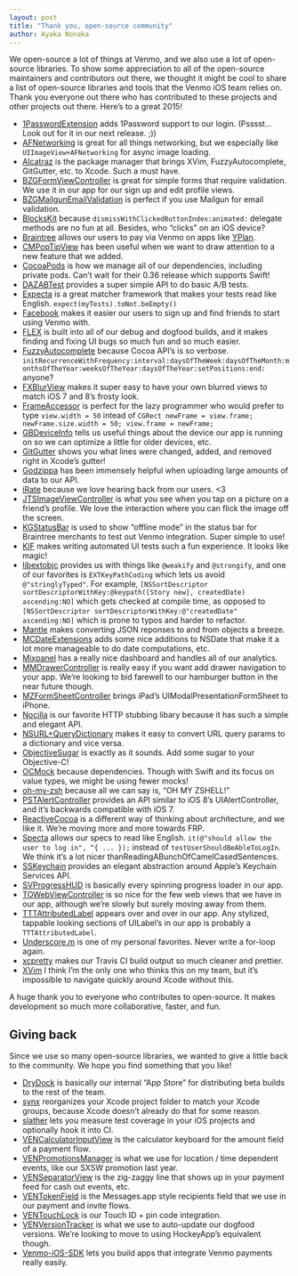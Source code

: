 ```yaml
---
layout: post
title: "Thank you, open-source community"
author: Ayaka Nonaka
---
```


We open-source a lot of things at Venmo, and we also use a lot of open-source libraries. To show some appreciation to all of the open-source maintainers and contributors out there, we thought it might be cool to share a list of open-source libraries and tools that the Venmo iOS team relies on. Thank you everyone out there who has contributed to these projects and other projects out there. Here’s to a great 2015!

* [1PasswordExtension](https://github.com/AgileBits/onepassword-app-extension) adds 1Password support to our login. (Psssst... Look out for it in our next release. ;))
* [AFNetworking](https://github.com/AFNetworking/AFNetworking) is great for all things networking, but we especially like `UIImageView+AFNetworking` for async image loading.
* [Alcatraz](https://github.com/supermarin/Alcatraz) is the package manager that brings XVim, FuzzyAutocomplete, GitGutter, etc. to Xcode. Such a must have.
* [BZGFormViewController](https://github.com/benzguo/BZGFormViewController) is great for simple forms that require validation. We use it in our app for our sign up and edit profile views.
* [BZGMailgunEmailValidation](https://github.com/benzguo/BZGMailgunEmailValidation) is perfect if you use Mailgun for email validation.
* [BlocksKit](https://github.com/zwaldowski/BlocksKit) because `dismissWithClickedButtonIndex:animated:` delegate methods are no fun at all. Besides, who “clicks” on an iOS device?
* [Braintree](https://github.com/braintree/braintree_ios) allows our users to pay via Venmo on apps like [YPlan](https://yplanapp.com/).
* [CMPopTipView](https://github.com/chrismiles/CMPopTipView) has been useful when we want to draw attention to a new feature that we added.
* [CocoaPods](https://github.com/cocoapods/cocoapods) is how we manage all of our dependencies, including private pods. Can’t wait for their 0.36 release which supports Swift!
* [DAZABTest](https://github.com/dasmer/DAZABTest) provides a super simple API to do basic A/B tests.
* [Expecta](https://github.com/specta/expecta) is a great matcher framework that makes your tests read like English. `expect(myTests).toNot.beEmpty()`
* [Facebook](https://github.com/facebook/facebook-ios-sdk) makes it easier our users to sign up and find friends to start using Venmo with.
* [FLEX](https://github.com/Flipboard/FLEX) is built into all of our debug and dogfood builds, and it makes finding and fixing UI bugs so much fun and so much easier.
* [FuzzyAutocomplete](https://github.com/FuzzyAutocomplete/FuzzyAutocompletePlugin) because Cocoa API’s is so verbose. `initRecurrenceWithFrequency:interval:daysOfTheWeek:daysOfTheMonth:monthsOfTheYear:weeksOfTheYear:daysOfTheYear:setPositions:end:` anyone?
* [FXBlurView](https://github.com/nicklockwood/FXBlurView) makes it super easy to have your own blurred views to match iOS 7 and 8’s frosty look.
* [FrameAccessor](https://github.com/AlexDenisov/FrameAccessor) is perfect for the lazy programmer who would prefer to type `view.width = 50` intead of `CGRect newFrame = view.frame; newFrame.size.width = 50; view.frame = newFrame;`
* [GBDeviceInfo](https://github.com/lmirosevic/GBDeviceInfo) tells us useful things about the device our app is running on so we can optimize a little for older devices, etc.
* [GitGutter](https://github.com/allewun/Xcode-GitGutter) shows you what lines were changed, added, and removed right in Xcode’s gutter!
* [Godzippa](https://github.com/mattt/Godzippa) has been immensely helpful when uploading large amounts of data to our API.
* [iRate](https://github.com/nicklockwood/iRate) because we love hearing back from our users. <3
* [JTSImageViewController](https://github.com/jaredsinclair/JTSImageViewController) is what you see when you tap on a picture on a friend’s profile. We love the interaction where you can flick the image off the screen.
* [KGStatusBar](https://github.com/kevingibbon/KGStatusBar) is used to show “offline mode” in the status bar for Braintree merchants to test out Venmo integration. Super simple to use!
* [KIF](https://github.com/kif-framework/KIF) makes writing automated UI tests such a fun experience. It looks like magic!
* [libextobjc](https://github.com/jspahrsummers/libextobjc) provides us with things like `@weakify` and `@strongify`, and one of our favorites is `EXTKeyPathCoding` which lets us avoid `@"stringlyTyped"`. For example, `[NSSortDescriptor sortDescriptorWithKey:@keypath([Story new], createdDate) ascending:NO]` which gets checked at compile time, as opposed to `[NSSortDescriptor sortDescriptorWithKey:@"createdDate" ascending:NO]` which is prone to typos and harder to refactor.
* [Mantle](https://github.com/Mantle/Mantle) makes converting JSON reponses to and from objects a breeze.
* [MCDateExtensions](https://github.com/mirego/MCDateExtensions) adds some nice additions to NSDate that make it a lot more manageable to do date computations, etc.
* [Mixpanel](https://github.com/mixpanel/mixpanel-iphone) has a really nice dashboard and handles all of our analytics.
* [MMDrawerController](https://github.com/mutualmobile/MMDrawerController) is really easy if you want add drawer navigation to your app. We’re looking to bid farewell to our hamburger button in the near future though.
* [MZFormSheetController](https://github.com/m1entus/MZFormSheetController) brings iPad’s UIModalPresentationFormSheet to iPhone.
* [Nocilla](https://github.com/luisobo/Nocilla) is our favorite HTTP stubbing libary because it has such a simple and elegant API.
* [NSURL+QueryDictionary](https://github.com/itsthejb/NSURL-QueryDictionary) makes it easy to convert URL query params to a dictionary and vice versa.
* [ObjectiveSugar](https://github.com/supermarin/objectivesugar) is exactly as it sounds. Add some sugar to your Objective-C!
* [OCMock](https://github.com/erikdoe/ocmock) because dependencies. Though with Swift and its focus on value types, we might be using fewer mocks!
* [oh-my-zsh](https://github.com/robbyrussell/oh-my-zsh) because all we can say is, “OH MY ZSHELL!”
* [PSTAlertController](https://github.com/steipete/PSTAlertController) provides an API similar to iOS 8’s UIAlertController, and it’s backwards compatible with iOS 7.
* [ReactiveCocoa](https://github.com/ReactiveCocoa/ReactiveCocoa) is a different way of thinking about architecture, and we like it. We’re moving more and more towards FRP.
* [Specta](https://github.com/specta/specta) allows our specs to read like English. `it(@"should allow the user to log in", ^{ ... });` instead of `testUserShouldBeAbleToLogIn`. We think it’s a lot nicer thanReadingABunchOfCamelCasedSentences.
* [SSKeychain](https://github.com/soffes/sskeychain) provides an elegant abstraction around Apple’s Keychain Services API.
* [SVProgressHUD](https://github.com/TransitApp/SVProgressHUD) is basically every spinning progress loader in our app.
* [TOWebViewController](https://github.com/TimOliver/TOWebViewController) is so nice for the few web views that we have in our app, although we’re slowly but surely moving away from them.
* [TTTAttributedLabel](https://github.com/TTTAttributedLabel/TTTAttributedLabel) appears over and over in our app. Any stylized, tappable looking sections of UILabel’s in our app is probably a `TTTAttributedLabel`.
* [Underscore.m](https://github.com/robb/Underscore.m) is one of my personal favorites. Never write a for-loop again.
* [xcpretty](https://github.com/supermarin/xcpretty) makes our Travis CI build output so much cleaner and prettier.
* [XVim](https://github.com/XVimProject/XVim) I think I’m the only one who thinks this on my team, but it’s impossible to navigate quickly around Xcode without this.

A huge thank you to everyone who contributes to open-source. It makes development so much more collaborative, faster, and fun.

## Giving back

Since we use so many open-source libraries, we wanted to give a little back to the community. We hope you find something that you like!

* [DryDock](https://github.com/venmo/DryDock-iOS/) is basically our internal “App Store” for distributing beta builds to the rest of the team.
* [synx](https://github.com/venmo/synx) reorganizes your Xcode project folder to match your Xcode groups, because Xcode doesn’t already do that for some reason.
* [slather](https://github.com/venmo/slather) lets you measure test coverage in your iOS projects and optionally hook it into CI.
* [VENCalculatorInputView](https://github.com/venmo/VENCalculatorInputView) is the calculator keyboard for the amount field of a payment flow.
* [VENPromotionsManager](https://github.com/venmo/VENPromotionsManager) is what we use for location / time dependent events, like our SXSW promotion last year.
* [VENSeparatorView](https://github.com/venmo/VENSeparatorView) is the zig-zaggy line that shows up in your payment feed for cash out events, etc.
* [VENTokenField](https://github.com/venmo/VENTokenField) is the Messages.app style recipients field that we use in our payment and invite flows.
* [VENTouchLock](https://github.com/venmo/VENTouchLock) is our Touch ID + pin code integration.
* [VENVersionTracker](https://github.com/venmo/VENVersionTracker) is what we use to auto-update our dogfood versions. We’re looking to move to using HockeyApp’s equivalent though.
* [Venmo-iOS-SDK](https://github.com/venmo/venmo-ios-sdk) lets you build apps that integrate Venmo payments really easily.
